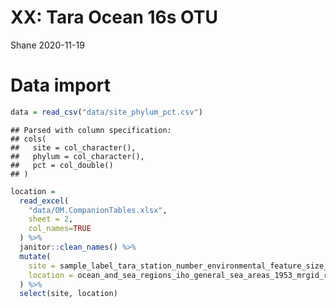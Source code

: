 XX: Tara Ocean 16s OTU
================
Shane
2020-11-19

# Data import

``` r
data = read_csv("data/site_phylum_pct.csv")
```

    ## Parsed with column specification:
    ## cols(
    ##   site = col_character(),
    ##   phylum = col_character(),
    ##   pct = col_double()
    ## )

``` r
location = 
  read_excel(
    "data/OM.CompanionTables.xlsx", 
    sheet = 2, 
    col_names=TRUE
  ) %>% 
  janitor::clean_names() %>% 
  mutate(
    site = sample_label_tara_station_number_environmental_feature_size_fraction,
    location = ocean_and_sea_regions_iho_general_sea_areas_1953_mrgid_registered_at_www_marineregions_com
  ) %>% 
  select(site, location)
```
